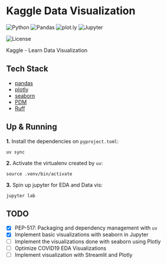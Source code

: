 # Kaggle Data Visualization

![Python](https://img.shields.io/badge/Python-3.13_|_3.12-4B8BBE.svg?style=flat&logo=python&logoColor=FFD43B&labelColor=306998)
![Pandas](https://img.shields.io/badge/pandas-2.x-E70288?style=flat&logo=pandas&logoColor=white&labelColor=130753)
![plot.ly](https://img.shields.io/badge/plotly-5.x-242A44?style=flat&logo=plotly&logoColor=white&labelColor=242A44)
![Jupyter](https://img.shields.io/badge/Jupyter-31393F.svg?style=flat&logo=jupyter&logoColor=F37726&labelColor=31393F)

![License](https://img.shields.io/badge/license-CC--BY--SA--4.0-31393F?style=flat&logo=creativecommons&logoColor=black&labelColor=white)

Kaggle - Learn Data Visualization

## Tech Stack
- [pandas](https://pandas.pydata.org/docs/user_guide/)
- [plotly](https://plotly.com/python/)
- [seaborn](https://seaborn.pydata.org/)
- [PDM](https://pdm-project.org/latest/usage/dependency/)
- [Ruff](https://docs.astral.sh/ruff/configuration/)


## Up & Running


**1.** Install the dependencies on `pyproject.toml`:
```shell
uv sync
```

**2.** Activate the virtualenv created by `uv`:
```shell
source .venv/bin/activate
```

**3.** Spin up jupyter for EDA and Data vis:
```shell
jupyter lab
```

## TODO

- [x] PEP-517: Packaging and dependency management with `uv`
- [x] Implement basic visualizations with seaborn in Jupyter
- [ ] Implement the visualizations done with seaborn using Plotly
- [ ] Optimize COVID19 EDA Visualizations
- [ ] Implement visualization with Streamlit and Plotly